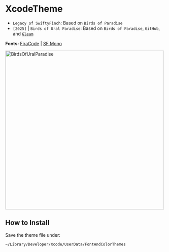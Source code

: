 # XcodeTheme

- `Legacy of SwiftyFinch`: Based on `Birds of Paradise`
- `[2025]` | `Birds of Ural Paradise`: Based on `Birds of Paradise`, `GitHub`, and [`Gleam`](https://gleam.run)

**Fonts:** [FiraCode](https://github.com/tonsky/FiraCode) | [SF Mono](https://developer.apple.com/fonts/)

<img width="500" alt="BirdsOfUralParadise" src="https://github.com/user-attachments/assets/ea6f1122-1204-430f-9762-7568fb2b00ba" />

## How to Install

Save the theme file under:
```sh
~/Library/Developer/Xcode/UserData/FontAndColorThemes
```
